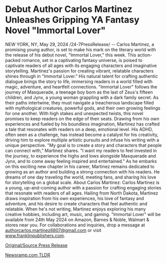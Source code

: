 # Debut Author Carlos Martinez Unleashes Gripping YA Fantasy Novel "Immortal Lover"

NEW YORK, NY, May 29, 2024 /24-7PressRelease/ -- Carlos Martinez, a promising young author, is set to make his mark on the literary world with the release of his debut novel, "Immortal Lover," this week. This action-packed romance, set in a captivating fantasy universe, is poised to captivate readers of all ages with its engaging characters and imaginative storytelling.  Martinez's passion for creating vibrant, relatable characters shines through in "Immortal Lover." His natural talent for crafting authentic dialogue brings the story to life, immersing readers in a world filled with magic, adventure, and heartfelt connections.  "Immortal Lover" follows the journey of Masquerade, a teenage boy born as the last of Zeus's fifteen children, and Jynx, a young woman grappling with a dark family secret. As their paths intertwine, they must navigate a treacherous landscape filled with mythological creatures, powerful gods, and their own growing feelings for one another. With high stakes and unexpected twists, this novel promises to keep readers on the edge of their seats.  Drawing from his own experiences and fueled by his boundless imagination, Martinez has crafted a tale that resonates with readers on a deep, emotional level.   His ADHD, often seen as a challenge, has instead become a catalyst for his creativity, driving him to explore multiple artistic pursuits and infuse his writing with a unique perspective.  "My goal is to create a story and characters that people can connect with," Martinez shares. "I want my readers to feel invested in the journey, to experience the highs and lows alongside Masquerade and Jynx, and to come away feeling inspired and entertained."  As he embarks on this exciting new chapter in his career, Martinez remains dedicated to growing as an author and building a strong connection with his readers. He dreams of one day traveling the world, meeting fans, and sharing his love for storytelling on a global scale.  About Carlos Martinez: Carlos Martinez is a young, up-and-coming author with a passion for crafting engaging stories that resonate with readers of all ages. Hailing from North Dakota, Martinez draws inspiration from his own experiences, his love of fantasy and adventure, and his desire to create characters that feel authentic and relatable.   When he's not writing, Martinez enjoys exploring his many creative hobbies, including art, music, and gaming.  "Immortal Lover" will be available from 24th May 2024 on Amazon, Barnes & Noble, Walmart & stores near you. For collaborations and inquiries, drop a message at authorcarlos.martinez6807@gmail.com or visit www.franklinpublishers.com. 

[Original/Source Press Release](https://www.24-7pressrelease.com/press-release/511199/debut-author-carlos-martinez-unleashes-gripping-ya-fantasy-novel-immortal-lover) 

[Newsramp.com TLDR](https://newsramp.com/None) 